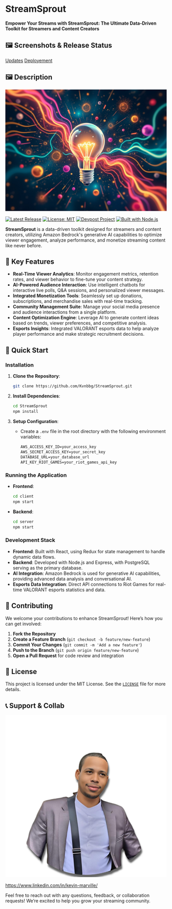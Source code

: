 # StreamSprout

**Empower Your Streams with StreamSprout: The Ultimate Data-Driven Toolkit for Streamers and Content Creators**

## 🖼️ Screenshots & Release Status

[Updates](https://devpost.com/software/streamsprout#updates)
[Deployement](https://devpost.com/software/streamsprout#deployement)

## 🖼️ Description

![StreamSprout Image](image.jpg)

[![Latest Release](https://img.shields.io/github/v/release/Kvnbbg/StreamSprout)](https://github.com/Kvnbbg/StreamSprout/releases)
[![License: MIT](https://img.shields.io/badge/License-MIT-blue.svg)](https://opensource.org/licenses/MIT)
[![Devpost Project](https://img.shields.io/badge/Devpost-StreamSprout-brightgreen)](https://devpost.com/software/streamsprout#updates)
[![Built with Node.js](https://img.shields.io/badge/Backend-Node.js-green.svg)](https://nodejs.org/)

**StreamSprout** is a data-driven toolkit designed for streamers and content creators, utilizing Amazon Bedrock's generative AI capabilities to optimize viewer engagement, analyze performance, and monetize streaming content like never before.

## 🌟 Key Features

- **Real-Time Viewer Analytics**: Monitor engagement metrics, retention rates, and viewer behavior to fine-tune your content strategy.
- **AI-Powered Audience Interaction**: Use intelligent chatbots for interactive live polls, Q&A sessions, and personalized viewer messages.
- **Integrated Monetization Tools**: Seamlessly set up donations, subscriptions, and merchandise sales with real-time tracking.
- **Community Management Suite**: Manage your social media presence and audience interactions from a single platform.
- **Content Optimization Engine**: Leverage AI to generate content ideas based on trends, viewer preferences, and competitive analysis.
- **Esports Insights**: Integrated VALORANT esports data to help analyze player performance and make strategic recruitment decisions.

## 🚀 Quick Start

### Installation

1. **Clone the Repository**:
   ```bash
   git clone https://github.com/Kvnbbg/StreamSprout.git
   ```

2. **Install Dependencies**:
   ```bash
   cd StreamSprout
   npm install
   ```

3. **Setup Configuration**:
   - Create a `.env` file in the root directory with the following environment variables:
     ```
     AWS_ACCESS_KEY_ID=your_access_key
     AWS_SECRET_ACCESS_KEY=your_secret_key
     DATABASE_URL=your_database_url
     API_KEY_RIOT_GAMES=your_riot_games_api_key
     ```

### Running the Application

- **Frontend**:
  ```bash
  cd client
  npm start
  ```

- **Backend**:
  ```bash
  cd server
  npm start
  ```

### Development Stack

- **Frontend**: Built with React, using Redux for state management to handle dynamic data flows.
- **Backend**: Developed with Node.js and Express, with PostgreSQL serving as the primary database.
- **AI Integration**: Amazon Bedrock is used for generative AI capabilities, providing advanced data analysis and conversational AI.
- **Esports Data Integration**: Direct API connections to Riot Games for real-time VALORANT esports statistics and data.

## 🤝 Contributing

We welcome your contributions to enhance StreamSprout! Here’s how you can get involved:

1. **Fork the Repository**
2. **Create a Feature Branch** (`git checkout -b feature/new-feature`)
3. **Commit Your Changes** (`git commit -m 'Add a new feature'`)
4. **Push to the Branch** (`git push origin feature/new-feature`)
5. **Open a Pull Request** for code review and integration

## 📄 License

This project is licensed under the MIT License. See the [`LICENSE`](LICENSE) file for more details.

## 📞 Support & Collab

![Kevin Marville Image](collaborator-image-1.jpg)

https://www.linkedin.com/in/kevin-marville/


Feel free to reach out with any questions, feedback, or collaboration requests! We’re excited to help you grow your streaming community.
